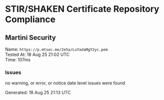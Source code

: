 # STIR/SHAKEN Certificate Repository Compliance

## Martini Security

Name: `https://p.mtsec.me/2e5a/LuYadaMgY2yc.pem`\
Tested At: 18 Aug 25 21:02 UTC\
Time: 107ms

### Issues

no warning, or error, or notice date level issues were found

Generated: 18 Aug 25 21:13 UTC